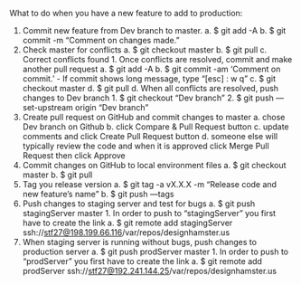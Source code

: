 What to do when you have a new feature to add to production:
1. Commit new feature from Dev branch to master.
        a. $ git add -A
        b. $ git commit -m “Comment on changes made.”
2. Check master for conflicts
        a. $ git checkout master
        b. $ git pull
        c. Correct conflicts found
                1. Once conflicts are resolved, commit and make another pull request
                        a. $ git add -A
                        b. $ git commit -am ‘Comment on commit.’
                                - If commit shows long message, type “[esc] : w q”
                        c. $ git checkout master
                        d. $ git pull
        d. When all conflicts are resolved, push changes to Dev branch
                1. $ git checkout “Dev branch”
                2. $ git push —set-upstream origin “Dev branch” 
3. Create pull request on GitHub and commit changes to master
        a. chose Dev branch on Github
        b. click Compare & Pull Request button
        c. update comments and click Create Pull Request button
        d. someone else will typically review the code and when it is approved click Merge Pull Request then click Approve
4. Commit changes on GitHub to local environment files
        a. $ git checkout master
        b. $ git pull
5. Tag you release version
        a. $ git tag -a vX.X.X -m “Release code and new feature’s name”
        b. $ git push —tags
6. Push changes to staging server and test for bugs
        a. $ git push stagingServer master
                1. In order to push to “stagingServer” you first have to create the link
                        a. $ git remote add stagingServer ssh://stf27@198.199.66.116/var/repos/designhamster.us
7. When staging server is running without bugs, push changes to production server
        a. $ git push prodServer master
                1. In order to push to “prodServer” you first have to create the link
                        a. $ git remote add prodServer ssh://stf27@192.241.144.25/var/repos/designhamster.us
